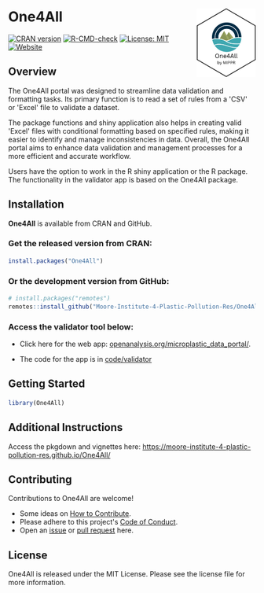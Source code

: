 # **One4All** <a href="https://moore-institute-4-plastic-pollution-res.github.io/One4All/"><img src="man/figures/One4All.png" alt="One4All logo" align="right" style="height: 140px;"/></a>

<!-- badges: start -->
[![CRAN version](https://www.r-pkg.org/badges/version/One4All)](https://CRAN.R-project.org/package=One4All)
[![R-CMD-check](https://github.com/Moore-Institute-4-Plastic-Pollution-Res/One4All/actions/workflows/R-CMD-check.yaml/badge.svg)](https://github.com/Moore-Institute-4-Plastic-Pollution-Res/One4All/actions/workflows/R-CMD-check.yaml)
[![License: MIT](https://img.shields.io/badge/License-MIT-lightblue
)](https://opensource.org/license/mit)
[![Website](https://img.shields.io/badge/web-openanalysis.org-white)](https://openanalysis.org/microplastic_data_portal/)
<!-- badges: end -->

## Overview
The One4All portal was designed to streamline data validation and formatting tasks. Its primary function is to read a set of rules from a 'CSV' or 'Excel' file to validate a dataset.

The package functions and shiny application also helps in creating valid 'Excel' files with conditional formatting based on specified rules, making it easier to identify and manage inconsistencies in data. Overall, the One4All portal aims to enhance data validation and management processes for a more efficient and accurate workflow.

Users have the option to work in the R shiny application or the R package. The functionality in the validator app is based on the One4All package.

## Installation

**One4All** is available from CRAN and GitHub.

### Get the released version from CRAN:
```r
install.packages("One4All")
```

### Or the development version from GitHub:
``` r
# install.packages("remotes")
remotes::install_github("Moore-Institute-4-Plastic-Pollution-Res/One4All")
```

### Access the validator tool below:
- Click here for the web app: [openanalysis.org/microplastic_data_portal/](https://openanalysis.org/microplastic_data_portal/).

- The code for the app is in [code/validator](https://github.com/Moore-Institute-4-Plastic-Pollution-Res/One4All/tree/main/code/validator)

## Getting Started
``` r
library(One4All)
```

## Additional Instructions

Access the pkgdown and vignettes here: https://moore-institute-4-plastic-pollution-res.github.io/One4All/ 

## Contributing

Contributions to One4All are welcome!

- Some ideas on [How to Contribute](https://opensource.guide/how-to-contribute/).
- Please adhere to this project's [Code of Conduct](https://www.contributor-covenant.org/version/2/1/code_of_conduct/).
- Open an [issue](https://github.com/Moore-Institute-4-Plastic-Pollution-Res/One4All/issues) or [pull request](https://github.com/Moore-Institute-4-Plastic-Pollution-Res/One4All/pulls) here.

## License

One4All is released under the MIT License. Please see the license file for more information. 
